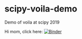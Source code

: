 # scipy-voila-demo
Demo of voila at scipy 2019


Hi mom, click here:
[![Binder](https://mybinder.org/badge_logo.svg)](https://mybinder.org/v2/gh/maartenbreddels/scipy-voila-demo/master?filepath=voila%2Frender%2Findex.ipynb)
